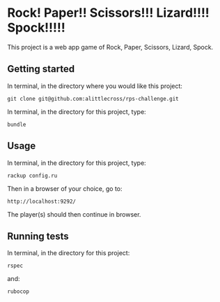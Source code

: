 Rock! Paper!! Scissors!!! Lizard!!!! Spock!!!!!
=================

This project is a web app game of Rock, Paper, Scissors, Lizard, Spock.

## Getting started

In terminal, in the directory where you would like this project:

`git clone git@github.com:alittlecross/rps-challenge.git`

In terminal, in the directory for this project, type:

`bundle`

## Usage

In terminal, in the directory for this project, type:

`rackup config.ru`

Then in a browser of your choice, go to:

`http://localhost:9292/`

The player(s) should then continue in browser.

## Running tests

In terminal, in the directory for this project:

`rspec`

and:

`rubocop`
